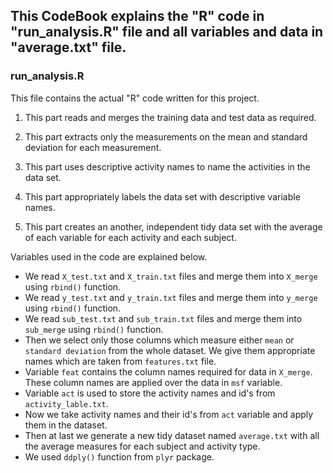 ## This CodeBook explains the "R" code in "run_analysis.R" file and all variables and data in "average.txt" file.

### run_analysis.R
This file contains the actual "R" code written for this project.

1. This part reads and merges the training data and test data as required.

2. This part extracts only the measurements on the mean and standard deviation for each measurement.

3. This part uses descriptive activity names to name the activities in the data set.

4. This part appropriately labels the data set with descriptive variable names.

5. This part creates an another, independent tidy data set with the average of each variable for each activity and each subject.

Variables used in the code are explained below.
* We read `X_test.txt` and `X_train.txt` files and merge them into `X_merge` using `rbind()` function.
* We read `y_test.txt` and `y_train.txt` files and merge them into `y_merge` using `rbind()` function.
* We read `sub_test.txt` and `sub_train.txt` files and merge them into `sub_merge` using `rbind()` function.
* Then we select only those columns which measure either `mean` or `standard deviation` from the whole dataset. We give them appropriate names which are taken from `features.txt` file.
* Variable `feat` contains the column names required for data in `X_merge`. These column names are applied over the data in `msf` variable.
* Variable `act` is used to store the activity names and id's from `activity_lable.txt`.
* Now we take activity names and their id's from `act` variable and apply them in the dataset.
* Then at last we generate a new tidy dataset named `average.txt` with all the average measures for each subject and activity type.
* We used `ddply()` function from `plyr` package.
